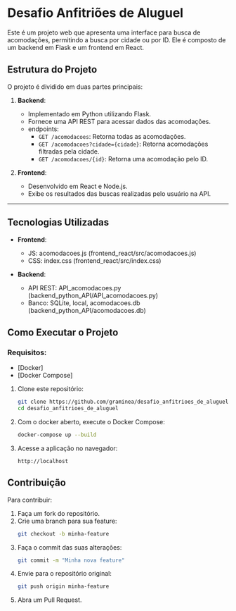 # Desafio Anfitriões de Aluguel

Este é um projeto web que apresenta uma interface para busca de acomodações, permitindo a busca por cidade ou por ID. Ele é composto de um backend em Flask e um frontend em React.

## Estrutura do Projeto

O projeto é dividido em duas partes principais:

1. **Backend**:
   - Implementado em Python utilizando Flask.
   - Fornece uma API REST para acessar dados das acomodações.
   - endpoints:
     - `GET /acomodacoes`: Retorna todas as acomodações.
     - `GET /acomodacoes?cidade={cidade}`: Retorna acomodações filtradas pela cidade.
     - `GET /acomodacoes/{id}`: Retorna uma acomodação pelo ID.

2. **Frontend**:
   - Desenvolvido em React e Node.js.
   - Exibe os resultados das buscas realizadas pelo usuário na API.

---

## Tecnologias Utilizadas

- **Frontend**:
  - JS: acomodacoes.js (frontend_react/src/acomodacoes.js)
  - CSS: index.css (frontend_react/src/index.css)

- **Backend**:
  - API REST: API_acomodacoes.py (backend_python_API/API_acomodacoes.py)
  - Banco: SQLite, local, acomodacoes.db (backend_python_API/acomodacoes.db)


## Como Executar o Projeto

### Requisitos:
- [Docker]
- [Docker Compose]

1. Clone este repositório:
   ```bash
   git clone https://github.com/graminea/desafio_anfitrioes_de_aluguel.git
   cd desafio_anfitrioes_de_aluguel
   ```
3. Com o docker aberto, execute o Docker Compose:
   ```bash
   docker-compose up --build
   ```
5. Acesse a aplicação no navegador:
   ```
   http://localhost
   ```
## Contribuição

Para contribuir:

1. Faça um fork do repositório.
2. Crie uma branch para sua feature:
   ```bash
   git checkout -b minha-feature
   ```
3. Faça o commit das suas alterações:
   ```bash
   git commit -m "Minha nova feature"
   ```
4. Envie para o repositório original:
   ```bash
   git push origin minha-feature
   ```
5. Abra um Pull Request.



